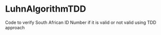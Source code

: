 # LuhnAlgorithmTDD
Code to verify South African ID Number if it is valid or not valid using TDD approach
